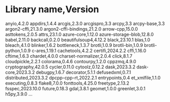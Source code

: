 # Library name,Version

anyio,4.2.0
appdirs,1.4.4
arcgis,2.3.0
arcgispro,3.3
arcpy,3.3
arcpy-base,3.3
argon2-cffi,21.3.0
argon2-cffi-bindings,21.2.0
arrow-cpp,15.0.0
asttokens,2.0.5
attrs,23.1.0
azure-core,1.12.0
azure-storage-blob,12.8.0
babel,2.11.0
backcall,0.2.0
beautifulsoup4,4.12.2
black,23.10.1
blas,1.0
bleach,4.1.0
blinker,1.6.2
bottleneck,1.3.7
brotli,1.0.9
brotli-bin,1.0.9
brotli-python,1.0.9
c-ares,1.19.1
cachetools,4.2.2
certifi,2024.2.2
cffi,1.16.0
cftime,1.6.3
chardet,4.0.0
charset-normalizer,2.0.4
click,8.1.7
cloudpickle,2.2.1
colorama,0.4.6
contourpy,1.2.0
cppzmq,4.9.0
cryptography,42.0.5
cycler,0.11.0
cytoolz,0.12.2
dask,2023.3.2
dask-core,2023.3.2
debugpy,1.6.7
decorator,5.1.1
defusedxml,0.7.1
distributed,2023.3.2
dpcpp-cpp-rt,2022.2.1
entrypoints,0.4
et_xmlfile,1.1.0
executing,0.8.3
flake8,7.0.0
fonttools,4.25.0
freetype,2.13.2
fsspec,2023.10.0
future,0.18.3
gdal,3.8.1
geomet,1.0.0
greenlet,3.0.1
h5py,3.9.0
...
